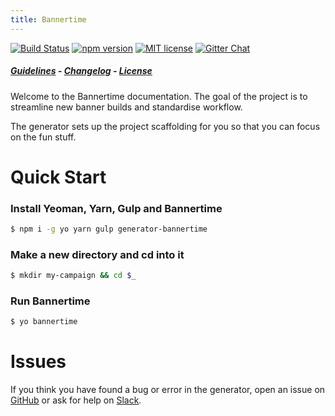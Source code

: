 ```yaml
---
title: Bannertime
---
```


[![Build Status](https://travis-ci.org/bannertime/generator-bannertime.svg?branch=master)](https://travis-ci.org/bannertime/generator-bannertime)
[![npm version](http://img.shields.io/npm/v/generator-bannertime.svg?style=flat)](https://npmjs.org/package/generator-bannertime "View this project on npm")
[![MIT license](http://img.shields.io/badge/license-MIT-brightgreen.svg)](http://opensource.org/licenses/MIT)
[![Gitter Chat](http://img.shields.io/badge/chat-online-brightgreen.svg)](https://gitter.im/pyramidium/generator-bannertime)

##### [Guidelines](/guides/contributing) - [Changelog](https://github.com/bannertime/generator-bannertime/releases) - [License](/license)

Welcome to the Bannertime documentation. The goal of the project is to streamline new banner builds and standardise workflow.

The generator sets up the project scaffolding for you so that you can focus on the fun stuff.


# Quick Start

### Install Yeoman, Yarn, Gulp and Bannertime

<div class="homepage__wrap">

```bash
$ npm i -g yo yarn gulp generator-bannertime
```

</div>

### Make a new directory and cd into it

<div class="homepage__wrap">

```bash
$ mkdir my-campaign && cd $_
```

</div>

### Run Bannertime

<div class="homepage__wrap">

```bash
$ yo bannertime
```

</div>


# Issues

If you think you have found a bug or error in the generator, open an issue on [GitHub](https://github.com/bannertime/generator-bannertime/issues) or ask for help on [Slack](https://bannertime.slack.com).
